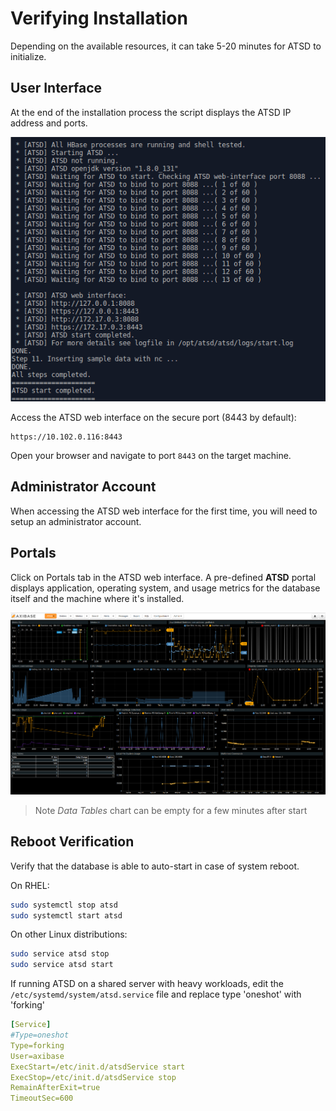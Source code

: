 # Verifying Installation

Depending on the available resources, it can take 5-20 minutes for ATSD to initialize.

## User Interface

At the end of the installation process the script displays the ATSD IP address and ports.

![](images/atsd_install_shell.png )

Access the ATSD web interface on the secure port (8443 by default):

```
https://10.102.0.116:8443
```

Open your browser and navigate to port `8443` on the target machine.

## Administrator Account

When accessing the ATSD web interface for the first time, you will need to
setup an administrator account.

## Portals

Click on Portals tab in the ATSD web interface. A pre-defined **ATSD**
portal displays application, operating system, and usage metrics for the database itself
and the machine where it's installed.

![](images/atsd_portal.png "ATSD Host")

> Note *Data Tables* chart  can be empty for a few minutes after start

## Reboot Verification

Verify that the database is able to auto-start in case of system reboot.

On RHEL:

```sh
sudo systemctl stop atsd
sudo systemctl start atsd
```

On other Linux distributions:

```sh
sudo service atsd stop
sudo service atsd start
```

If running ATSD on a shared server with heavy workloads, edit the `/etc/systemd/system/atsd.service` file and replace type 'oneshot' with 'forking'

```yaml
[Service]
#Type=oneshot
Type=forking
User=axibase
ExecStart=/etc/init.d/atsdService start
ExecStop=/etc/init.d/atsdService stop
RemainAfterExit=true
TimeoutSec=600
```
